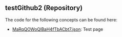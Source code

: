 ## testGithub2 \(Repository\)

The code for the following concepts can be found here: 

- [MaRqQOWoQlBaH4fTbACbt7.json](MaRqQOWoQlBaH4fTbACbt7.json): Test page
